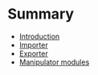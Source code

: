 # Summary

- [Introduction](./README.md)
- [Importer](./importer/README.md)
- [Exporter](./exporter/README.md)
- [Manipulator modules](./manipulator/README.md)
